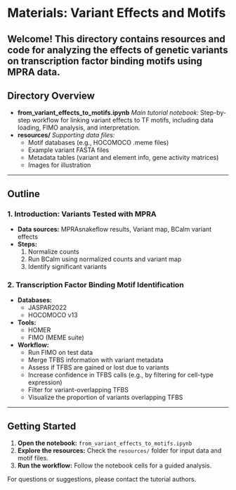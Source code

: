 # Materials: Variant Effects and Motifs

Welcome! This directory contains resources and code for analyzing the effects of genetic variants on transcription factor binding motifs using MPRA data.
---

## Directory Overview

- **from_variant_effects_to_motifs.ipynb**
  *Main tutorial notebook:* Step-by-step workflow for linking variant effects to TF motifs, including data loading, FIMO analysis, and interpretation.
- **resources/**
  *Supporting data files:*
  - Motif databases (e.g., HOCOMOCO .meme files)
  - Example variant FASTA files
  - Metadata tables (variant and element info, gene activity matrices)
  - Images for illustration
---

## Outline

### 1. Introduction: Variants Tested with MPRA
- **Data sources:** MPRAsnakeflow results, Variant map, BCalm variant effects
- **Steps:**
    1. Normalize counts
    2. Run BCalm using normalized counts and variant map
    3. Identify significant variants

### 2. Transcription Factor Binding Motif Identification
- **Databases:**
  - JASPAR2022
  - HOCOMOCO v13
- **Tools:**
  - HOMER
  - FIMO (MEME suite)
- **Workflow:**
    - Run FIMO on test data
    - Merge TFBS information with variant metadata
    - Assess if TFBS are gained or lost due to variants
    - Increase confidence in TFBS calls (e.g., by filtering for cell-type expression)
    - Filter for variant-overlapping TFBS
    - Visualize the proportion of variants overlapping TFBS
---

## Getting Started

1. **Open the notebook:**
   `from_variant_effects_to_motifs.ipynb`
2. **Explore the resources:**
   Check the `resources/` folder for input data and motif files.
3. **Run the workflow:**
   Follow the notebook cells for a guided analysis.

For questions or suggestions, please contact the tutorial authors.